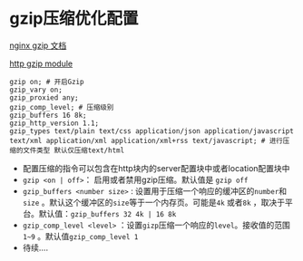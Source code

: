 # gzip压缩优化配置

[nginx gzip 文档](https://docs.nginx.com/nginx/admin-guide/web-server/compression/) 

[http gzip module](https://nginx.org/en/docs/http/ngx_http_gzip_module.html) 

```ng
gzip on; # 开启Gzip
gzip_vary on;
gzip_proxied any;
gzip_comp_level; # 压缩级别
gzip_buffers 16 8k;
gzip_http_version 1.1;
gzip_types text/plain text/css application/json application/javascript text/xml application/xml application/xml+rss text/javascript; # 进行压缩的文件类型 默认仅压缩text/html

```

* 配置压缩的指令可以包含在http块内的server配置块中或者location配置块中
* `gzip <on | off>`：  启用或者禁用gzip压缩。默认值是 `gzip off` 
* `gzip_buffers <number size>` : 设置用于压缩一个响应的缓冲区的`number`和`size` 。默认这个缓冲区的`size`等于一个内存页。可能是`4k` 或者`8k` ，取决于平台。默认值：`gzip_buffers 32 4k | 16 8k` 
* `gzip_comp_level <level>` ：设置`gizp`压缩一个响应的`level`。接收值的范围`1~9` 。默认值`gzip_comp_level 1`  
* 待续....